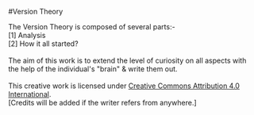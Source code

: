 #Version Theory

The Version Theory is composed of several parts:- <br>
[1] Analysis <br>
[2] How it all started? <br>
<br>
The aim of this work is to extend the level of curiosity on all aspects with the help of the individual's "brain" & write them out.
<br><br>
This creative work is licensed under <a href="https://github.com/ashumeow/KeplerMeow/blob/Version-Theory/LICENSE.md">Creative Commons Attribution 4.0 International</a>. <br>
[Credits will be added if the writer refers from anywhere.]
